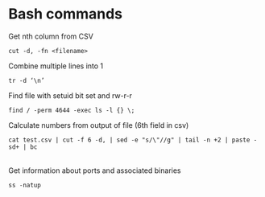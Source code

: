 # Bash commands
Get nth column from CSV

`cut -d, -fn <filename>`

Combine multiple lines into 1

`tr -d ‘\n’`

Find file with setuid bit set and rw-r-r

`find / -perm 4644 -exec ls -l {} \;`

Calculate numbers from output of file (6th field in csv)

`cat test.csv | cut -f 6 -d, | sed -e "s/\"//g" | tail -n +2 | paste -sd+ | bc`  
 

Get information about ports and associated binaries

`ss -natup`